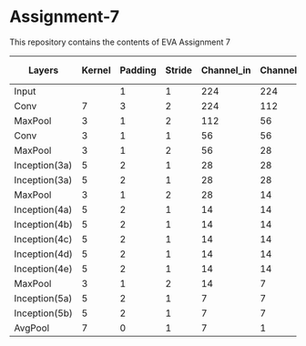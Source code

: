 # Assignment-7
This repository contains the contents of EVA Assignment 7


|Layers       |Kernel|Padding|Stride|Channel_in|Channel_out|Jump|Receptive Field|
|-------------|------|-------|------|----------|-----------|----|---------------|
|Input        |      |1      |1     |224       |224        |1   |1              |
|Conv         |7     |3      |2     |224       |112        |1   |7              |
|MaxPool      |3     |1      |2     |112       |56         |2   |11             |
|Conv         |3     |1      |1     |56        |56         |4   |19             |
|MaxPool      |3     |1      |2     |56        |28         |4   |27             |
|Inception(3a)|5     |2      |1     |28        |28         |8   |59             |
|Inception(3a)|5     |2      |1     |28        |28         |8   |91             |
|MaxPool      |3     |1      |2     |28        |14         |8   |107            |
|Inception(4a)|5     |2      |1     |14        |14         |16  |171            |
|Inception(4b)|5     |2      |1     |14        |14         |16  |235            |
|Inception(4c)|5     |2      |1     |14        |14         |16  |299            |
|Inception(4d)|5     |2      |1     |14        |14         |16  |363            |
|Inception(4e)|5     |2      |1     |14        |14         |16  |427            |
|MaxPool      |3     |1      |2     |14        |7          |16  |459            |
|Inception(5a)|5     |2      |1     |7         |7          |32  |587            |
|Inception(5b)|5     |2      |1     |7         |7          |32  |715            |
|AvgPool      |7     |0      |1     |7         |1          |32  |907            |

